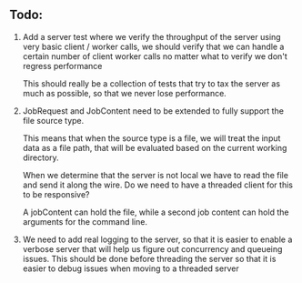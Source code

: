 ## Todo: ##

1. Add a server test where we verify the throughput of the server
   using very basic client / worker calls, we should verify that we can
   handle a certain number of client worker calls no matter what to
   verify we don't regress performance

   This should really be a collection of tests that try to tax the server
   as much as possible, so that we never lose performance.

2.  JobRequest and JobContent need to be extended to fully support the file
    source type.

    This means that when the source type is a file, we will treat the input data
    as a file path, that will be evaluated based on the current working directory.

    When we determine that the server is not local we have to read the file
    and send it along the wire.
    Do we need to have a threaded client for this to be responsive?

    A jobContent can hold the file, while a second job content can hold
    the arguments for the command line.

3. We need to add real logging to  the server, so that it is easier to enable a
   verbose server that will help us figure out concurrency and queueing issues.
   This should be done before threading the server so that it is easier to debug
   issues when moving to a threaded server
